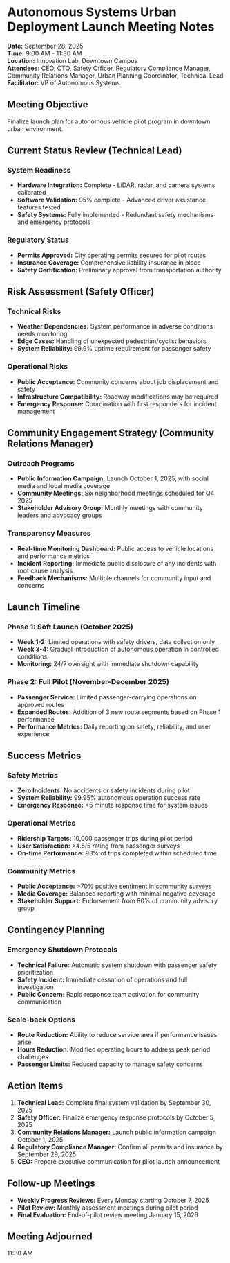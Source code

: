 # Autonomous Systems Urban Deployment Launch Meeting Notes

**Date:** September 28, 2025  
**Time:** 9:00 AM - 11:30 AM  
**Location:** Innovation Lab, Downtown Campus  
**Attendees:** CEO, CTO, Safety Officer, Regulatory Compliance Manager, Community Relations Manager, Urban Planning Coordinator, Technical Lead  
**Facilitator:** VP of Autonomous Systems  

## Meeting Objective

Finalize launch plan for autonomous vehicle pilot program in downtown urban environment.

## Current Status Review (Technical Lead)

### System Readiness
- **Hardware Integration:** Complete - LiDAR, radar, and camera systems calibrated
- **Software Validation:** 95% complete - Advanced driver assistance features tested
- **Safety Systems:** Fully implemented - Redundant safety mechanisms and emergency protocols

### Regulatory Status
- **Permits Approved:** City operating permits secured for pilot routes
- **Insurance Coverage:** Comprehensive liability insurance in place
- **Safety Certification:** Preliminary approval from transportation authority

## Risk Assessment (Safety Officer)

### Technical Risks
- **Weather Dependencies:** System performance in adverse conditions needs monitoring
- **Edge Cases:** Handling of unexpected pedestrian/cyclist behaviors
- **System Reliability:** 99.9% uptime requirement for passenger safety

### Operational Risks
- **Public Acceptance:** Community concerns about job displacement and safety
- **Infrastructure Compatibility:** Roadway modifications may be required
- **Emergency Response:** Coordination with first responders for incident management

## Community Engagement Strategy (Community Relations Manager)

### Outreach Programs
- **Public Information Campaign:** Launch October 1, 2025, with social media and local media coverage
- **Community Meetings:** Six neighborhood meetings scheduled for Q4 2025
- **Stakeholder Advisory Group:** Monthly meetings with community leaders and advocacy groups

### Transparency Measures
- **Real-time Monitoring Dashboard:** Public access to vehicle locations and performance metrics
- **Incident Reporting:** Immediate public disclosure of any incidents with root cause analysis
- **Feedback Mechanisms:** Multiple channels for community input and concerns

## Launch Timeline

### Phase 1: Soft Launch (October 2025)
- **Week 1-2:** Limited operations with safety drivers, data collection only
- **Week 3-4:** Gradual introduction of autonomous operation in controlled conditions
- **Monitoring:** 24/7 oversight with immediate shutdown capability

### Phase 2: Full Pilot (November-December 2025)
- **Passenger Service:** Limited passenger-carrying operations on approved routes
- **Expanded Routes:** Addition of 3 new route segments based on Phase 1 performance
- **Performance Metrics:** Daily reporting on safety, reliability, and user experience

## Success Metrics

### Safety Metrics
- **Zero Incidents:** No accidents or safety incidents during pilot
- **System Reliability:** 99.95% autonomous operation success rate
- **Emergency Response:** <5 minute response time for system issues

### Operational Metrics
- **Ridership Targets:** 10,000 passenger trips during pilot period
- **User Satisfaction:** >4.5/5 rating from passenger surveys
- **On-time Performance:** 98% of trips completed within scheduled time

### Community Metrics
- **Public Acceptance:** >70% positive sentiment in community surveys
- **Media Coverage:** Balanced reporting with minimal negative coverage
- **Stakeholder Support:** Endorsement from 80% of community advisory group

## Contingency Planning

### Emergency Shutdown Protocols
- **Technical Failure:** Automatic system shutdown with passenger safety prioritization
- **Safety Incident:** Immediate cessation of operations and full investigation
- **Public Concern:** Rapid response team activation for community communication

### Scale-back Options
- **Route Reduction:** Ability to reduce service area if performance issues arise
- **Hours Reduction:** Modified operating hours to address peak period challenges
- **Passenger Limits:** Reduced capacity to manage safety concerns

## Action Items

1. **Technical Lead:** Complete final system validation by September 30, 2025
2. **Safety Officer:** Finalize emergency response protocols by October 5, 2025
3. **Community Relations Manager:** Launch public information campaign October 1, 2025
4. **Regulatory Compliance Manager:** Confirm all permits and insurance by September 29, 2025
5. **CEO:** Prepare executive communication for pilot launch announcement

## Follow-up Meetings

- **Weekly Progress Reviews:** Every Monday starting October 7, 2025
- **Pilot Review:** Monthly assessment meetings during pilot period
- **Final Evaluation:** End-of-pilot review meeting January 15, 2026

## Meeting Adjourned

11:30 AM